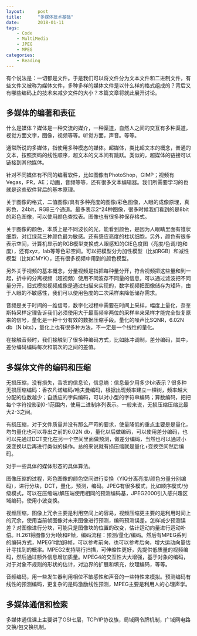 ```yaml
---
layout:     post
title:      "多媒体技术基础"
date:       2018-01-11
tags:
    - Code
    - MultiMedia
    - JPEG
    - MPEG
categories:
    - Reading
---
```


有个说法是：一切都是文件。于是我们可以将文件分为文本文件和二进制文件，有些文件又被称为媒体文件，多种多样的媒体文件是以什么样的格式组成的？背后又有哪些编码上的技术来减少文件的大小？本篇文章将就此展开讨论。

<!--more-->

## 多媒体的编著和表征

什么是媒体？媒体是一种交流的媒介，一种渠道，自然人之间的交互有多种渠道，视觉方面文字，图像，视频等等。听觉方面，声音。等等。

通常所说的多媒体，指使用多种模态的媒体。超媒体，类比超文本的概念，普通的文本，按照页码的线性顺序，超文本的文本间有跳跃。类似的，超媒体的链接可以链接到其他媒体。

针对不同媒体有不同的编著软件，比如图像有PhotoShop，GIMP；视频有Vegas，PR，AE；动画，音频等等，还有很多文本编辑器。我们所需要学习的也就是这些软件背后的基本原理。

关于图像的格式，二值图像/具有多种亮度的图像/彩色图像，人眼的成像原理，真彩色，24bit，RGB三个通道。最多表示2^24种图像，很多时候我们看到的是8bit的彩色图像，可以使用颜色查找表。图像也有很多种保存格式。

关于图像的颜色，本质上是不同波长的光，能看到颜色，是因为人眼睛里面有锥状细胞，对红绿蓝三种颜色最为敏感。还有感应亮度的柱状细胞，另外，颜色有很多表示空间，计算机显示的RGB模型变换成人眼感知的CIE色度图（亮度/色调/饱和度），还有xyz，lab等等色彩空间。可以把模型分为加性模型（比如RGB）和减性模型（比如CMYK），还有很多视频中用到的颜色模型。

另外关于视频的基本概念，分量视频是指把每种量分开，符合视频把这些量和到一起，折中的分离视频（超视频）使用不同波存不同量的信息，可以通过滤波把不同量分开，旧式模拟视频成像是通过扫描来实现的，数字视频把图像储存为矩阵，由于人眼的不敏感性，我们可以使用色度的二次采样来降低储存需求。

音频是关于时间的一维信号，数字化过程中需要在时间上采样，幅度上量化，奈奎斯特采样定理告诉我们必须使用大于最高频率两位的采样率来采样才能完全恢复原来的信号，量化是一种十分有效的数据压缩手段。量化的噪声比SQNR，6.02N db（N bits），量化上也有很多种方法，不一定是一个线性的量化。

在接触音频时，我们接触到了很多种编码方式，比如脉冲调制，差分编码，其中，差分编码编码每次和前次的之间的差值。

## 多媒体文件的编码和压缩

无损压缩，没有损失，香农的信息论，信息熵：信息最少用多少bit表示？很多种无损压缩编码：香农凡诺编码/哈夫曼编码，根据出现频率建立一棵树，频率越大分配的位数越少；自适应的字典编码，可以对小型的字符串编码；算数编码，把把每个字符投影到0-1范围内，使用二进制序列表示。一般来说，无损压缩压缩比最大2-3之间。

有损压缩，对于文件质量并没有那么严苛的要求，使量降低的重点主要是是量化，均匀量化也可以导出之前的6.02N db，量化以后做编码，可以使用差分编码，也可以先通过DCT变化在另一个空间里面做预测，做差分编码，当然也可以通过小波变换以后再进行类似的操作。总的来说就有损压缩就是量化+变换空间然后编码。

对于一些具体的媒体形态的具体算法。

图像压缩的过程，彩色图像的颜色空间进行变换（YIQ分离亮度/颜色分量分别编码），进行分块，DCT，量化，预测，编码。JPEG有很多模式，比如顺序模式/分级模式，可以在压缩端/解压端使用相同的预测编码基，JPEG2000引入感兴趣区域编码，使用小波变换。

视频压缩，图像上冗余主要是利用空间上的容易，视频压缩更主要的是利用时间上的冗余，使用当前帧图像对未来图像进行预测，编码预测误差。怎样减少预测误差？对图像进行分块，可能只是图像块的位置的改变，估计运动向量进行运动补偿。H.261将图像分为I帧和P帧，编码流程：预测/量化/编码。然后有MPEG系列的编码方式，MPEG1增加B帧，可以参考前向，也可以参考后向，增大运动向量估计寻找到的概率。MPEG2支持隔行扫描，可伸缩性更好，先提供低质量的视频编码，然后通过额外信息增加质量。MPEG4的交互性大大增强，基于对象的编码，对于对象不规则的形状的估计，对边界的扩展和填充，纹理编码，等等。

音频编码，用一些发生器利用相位不敏感性和声音的一些特性来模拟。预测编码有线性的预测编码，更复杂的是码激励线性预测，MPEG主要是利用人的心理声学。

## 多媒体通信和检索

多媒体通信课上主要讲了OSI七层，TCP/IP协议族，局域网令牌机制，广域网电路交换/包交换机制。